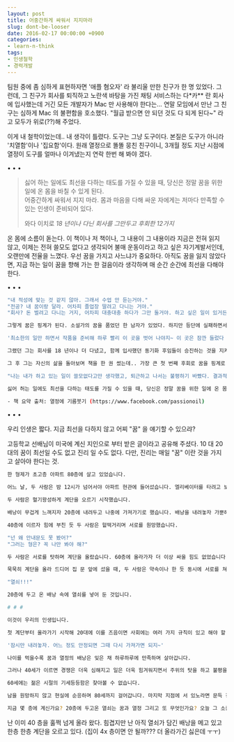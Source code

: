 ```yaml
---
layout: post
title: 어중간하게 싸워서 지지마라
slug: dont-be-looser
date: 2016-02-17 00:00:00 +0900
categories:
- learn-n-think
tags:
- 인생철학
- 경력개발
---
```


팀원 중에 좀 심하게 표현하자면 '애플 혐오자' 라 불리울 만한 친구가 한 명 있었다. 그런데, 그 친구가 회사를 퇴직하고 노란색 바탕을 가진 채팅 서비스하는 다\*카\*\* 란 회사에 입사했는데 거긴 모든 개발자가 Mac 만 사용해야 한다는... 연말 모임에서 만난 그 친구는 심하게 Mac 의 불편함을 호소했다. "월급 받으면 안 되던 것도 다 되게 된다~" 라고 모두가 위로(??)해 주었다.

이게 내 철학이었는데.. 내 생각이 틀렸다. 도구는 그냥 도구이다. 본질은 도구가 아니라 '치열함'이나 '집요함'이다. 원래 열정으로 똘똘 뭉친 친구이니, 3개월 정도 지난 시점에 열정이 도구를 얼마나 이겨냈는지 연락 한번 해 봐야 겠다.

<div class="spacer">• • •</div>

> 싫어 하는 일에도 최선을 다하는 태도를 가질 수 있을 때, 당신은 정말 꿈을 위한 일에 온 몸을 바칠 수 있게 된다.  
> 어중간하게 싸워서 지지 마라. 몸과 마음을 다해 싸운 자에게는 저마다 만족할 수 있는 인생이 준비되어 있다. <footer>와다 이치로 <cite>18 년이나 다닌 회사를 그만두고 후회한 12가지</cite></footer>

온 몸에 소름이 돋는다. 이 책이나 저 책이나, 그 내용이 그 내용이라 지금은 전혀 읽지 않고, 이제는 전혀 쓸모도 없다고 생각되어 불매 운동이라고 하고 싶은 자기계발서인데, 오랜만에 전율을 느꼈다. 우선 꿈을 가지고 사느냐가 중요하다. 아직도 꿈을 잃지 않았다면, 지금 하는 일이 꿈을 향해 가는 한 걸음이라 생각하며 매 순간 순간에 최선을 다해야 한다.

<!--more-->

<div class="spacer">• • •</div>

```bash
"내 적성에 맞는 것 같지 않아. 그래서 수업 안 듣는거야."
"전공? 내 꿈이랑 달라. 어차피 졸업장 딸려고 다니는 거야."
"회사? 돈 벌려고 다니는 거지, 어차피 대충대충 하다가 그만 둘거야. 하고 싶은 일이 있거든~"

그렇게 꿈은 핑계가 된다. 소설가의 꿈을 품었던 한 남자가 있었다. 하지만 등단에 실패하면서 그는 생계를 위해 취직을 하며, 마음 속으로 결심했다.

'최소한의 일만 하면서 작품을 준비해 하루 빨리 이 곳을 벗어 나야지~ 이 곳은 잠깐 들렀다 가는 곳일 뿐이야.'

그랬던 그는 회사를 18 년이나 더 다녔고, 함께 입사했던 동기화 후임들이 승진하는 것을 지켜보여... 희망 퇴직했다.

그 후 그는 자신의 삶을 돌아보며 책을 한 권 썼는데.. 가장 큰 첫 번째 후회로 꿈을 핑계로 전력 질주 하지 못한 점을 꼽았다.

"나는 내가 하고 있는 일이 쓸모없다고만 생각했고, 퇴근하고 나서는 불평하기 바빴다. 결과적으로 어느 것도 얻지 못했다. 꿈이 있기 때문에 지금 하고 있는 일에 최선을 다하지 않는다는 것은 꿈을 팔아 핑계를 대는 일이었다."

싫어 허는 일에도 최선을 다하는 태도를 가질 수 있을 때, 당신은 정말 꿈을 위한 일에 온 몸을 바칠 수있게 된다. 어중간하게 싸워서 지지마라. 몸과 마음을 다해 싸운 자에게는 저마다 만족할 수 있 인생이 준비되어 있다. 건투를 빈다~

- 책 요약 출처: 열정에 기름붓기 (https://www.facebook.com/passionoil)
```

<div class="spacer">• • •</div>

우리 인생은 짧다. 지금 최선을 다하지 않고 어찌 "꿈" 을 얘기할 수 있으랴?

고등학교 선배님이 미국에 계신 지인으로 부터 받은 글이라고 공유해 주셨다. 10 대 20 대의 꿈이 최선일 수도 없고 진리 일 수도 없다. 다만, 진리는 매일 "꿈" 이란 것을 가지고 살아야 한다는 것.

```bash
한 형제가 초고층 아파트 80층에 살고 있었습니다. 

어느 날, 두 사람은 밤 12시가 넘어서야 아파트 현관에 들어섰습니다. 엘리베이터를 타려고 보니 공교롭게 자정부터 운행하지 않는다는 안내문이 붙어 있었습니다. 아침에 나갈 때도 붙어 있었는데 미처 보지 못하고 나간 것이었습니다. 더구나 형제는 등에 무거운 배낭을 메고 있었습니다. 

두 사람은 혈기왕성하게 계단을 오르기 시작했습니다. 

배낭이 무겁게 느껴지자 20층에 내려두고 나중에 가져가기로 했습니다. 배낭을 내려놓자 가뿐해진 형제는 웃고 떠들면서 다시 힘차게 층계를 올랐습니다. 

40층에 이르자 힘에 부친 듯 두 사람은 헐떡거리며 서로를 원망했습니다.

"넌 왜 안내문도 못 봤어?" 
"그러는 형은? 꼭 나만 봐야 해?" 

두 사람은 서로를 탓하며 계단을 올랐습니다. 60층에 올라가자 더 이상 싸울 힘도 없었습니다. 

묵묵히 계단을 올라 드디어 집 문 앞에 섰을 때, 두 사람은 약속이나 한 듯 동시에 서로를 쳐다보며 소리쳤습니다. 

"열쇠!!!" 

20층에 두고 온 배낭 속에 열쇠를 넣어 둔 것입니다. 

# # #

이것이 우리의 인생입니다. 

첫 계단부터 올라가기 시작해 20대에 이를 즈음이면 사회에는 여러 가지 규칙이 있고 해야 할 일이 있음을 알게 됩니다. 부담스럽지만 외면할 수 없는 현실 앞에서 등에 맨 꿈과 열정의 배낭이 슬슬 거추장스러워지기 시작합니다. 

'잠시만 내려놓자. 어느 정도 안정되면 그때 다시 가져가면 되지~' 

나이를 먹을수록 꿈과 열정의 배낭은 잊은 채 하루하루에 만족하며 살아갑니다. 

그러나 40세가 이르면 경쟁은 더욱 심해지고 일은 더욱 힘겨워지면서 주위의 탓을 하고 불평을 하게 됩니다. 그러면서 소중한 젊음의 시간을 허비하게 됩니다. 

60세에는 젊은 시절의 기세등등함은 찾아볼 수 없습니다. 

남을 원망하지 않고 현실에 순응하며 80세까지 걸어갑니다. 마지막 지점에 서 있노라면 문득 진한 슬픔이 밀려듭니다. 일생에서 가장 중요한 것. 꿈과 열정, 희망을 20세 때 배낭 속에 두고 온 것이 그제야 생각납니다. 하지만 돌아갈 수는 없습니다. 인생은 일방통행이기 때문입니다.

지금 몇 층에 계신가요? 20층에 두고온 열쇠는 꿈과 열정 그리고 또 무엇인가요? 오늘 그 소중한 열쇠를 찾아 보시지요.
```

난 이미 40 층을 훌쩍 넘게 올라 왔다. 힘겹지만 난 아직 열쇠가 담긴 배낭을 메고 있고 한층 한층 계단을 오르고 있다. (집이 4x 층이면 안 될까??? 더 올라가긴 싫은데 ㅜㅜ)
